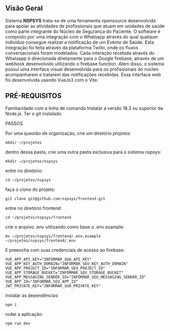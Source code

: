 ## Visão Geral

Sistema **NSPSYS** trata-se de uma ferramenta opensource desenvolvida para apoiar as atividades de profissionais que atuam em unidades de saúde como parte integrante do Núcleo de Segurança do Paciente. O software é composto por uma integração com o Whatsapp através do qual qualquer indivíduo consegue realizar a notificação de um Evento de Saúde. Esta integração foi feita através da plataforma Twilio, onde os fluxos conversacionais foram modelados. Cada interação recebida através do Whatsapp é direcionada diretamente para o Google firebase, através de um webhook desenvolvido utilizando o firebase function. Além disso, o sistema possui uma interface visual desenvolvida para os profissionais do núcleo acompanharem e tratarem das notificações recebidas. Essa interface web foi desenvolvida usando VueJs3 com o Vite.

## PRÉ-REQUISITOS

Familiaridade com a linha de comando
Instalar a versão 18.3 ou superior da Node.js.
Ter o git instalado

PASSOS

Por uma questão de organização, crie um diretório _projetos_:

`mkdir ~/projetos`

dentro dessa pasta, crie uma outra pasta exclusiva para o sistema _nspsys_:

`mkdir ~/projetos/nspsys`

entre no diretório:

`cd ~/projetos/nspsys`

faça o clone do projeto:

`git clone git@github.com:nspsys/frontend.git`

entre no diretório frontend:

`cd ~/projetos/nspsys/frontend`

crie o arquivo .env utilizando como base o .env.example:

`mv ~/projetos/nspsys/frontend/.env.example ~/projetos/nspsys/frontend/.env`

E preencha com suas credenciais de acesso ao firebase:

`VUE_APP_API_KEY="INFORMAR_SUA_API_KEY"
 VUE_APP_KEY_AUTH_DOMAIN="INFORMAR_SEU_KEY_AUTH_DOMAIN"
 VUE_APP_PROJECT_ID="INFORMAR_SEU_PROJECT_ID"
 VUE_APP_STORAGE_BUCKET="INFORMAR_SEU_STORAGE_BUCKET"
 VUE_APP_MESSAGING_SENDER_ID="INFORMAR_SEU_MESSAGING_SENDER_ID"
 VUE_APP_ID="INFORMAR_SEU_APP_ID"
 JWT_PRIVATE_KEY="INFORMAR_SUA_PRIVATE_KEY"
`

instalar as dependências:

`npm i`

rodar a aplicação:

`npm run dev`
